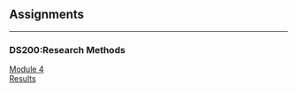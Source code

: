 ## Assignments

* * *
### DS200:Research Methods 

[Module 4](https://github.com/adityarastogi2k12/ds200) <br>
[Results](DS200/module4/README.html)





<!-- Remove above link if you don't want to attibute -->
